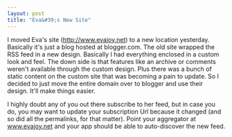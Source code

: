 ```yaml
---
layout: post
title: "Eva&#39;s New Site"
---
```


<p>I moved Eva's site (<a href="http://www.evajoy.net">http://www.evajoy.net</a>) to a new location yesterday.  Basically it's just a blog hosted at blogger.com.  The old site wrapped the RSS feed in a new design.  Basically I had everything enclosed in a custom look and feel.  The down side is that features like an archive or comments weren't available through the custom design.  Plus there was a bunch of static content on the custom site that was becoming a pain to update.  So I decided to just move the entire domain over to blogger and use their design.  It'll make things easier.  </p>
<p>I highly doubt any of you out there subscribe to her feed, but in case you do, you may want to update your subscription Url because it changed (and so did all the permalinks, for that matter).  Point your aggregator at <a href="http://www.evajoy.net">www.evajoy.net</a> and your app should be able to auto-discover the new feed.  </p>
 
